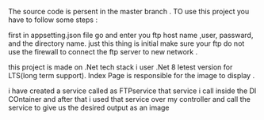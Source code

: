 
The source code is persent in the master branch .
TO use this project you have to follow some steps :

first  in appsetting.json file go and enter you ftp host name ,user, passward, and the directory name.
just this thing is initial make sure your ftp do not use the firewall to connect the ftp server to new network .
 
this project is made on .Net tech stack i user .Net  8 letest version for LTS(long term support).
Index Page is responsible for the image to display .

i have created a service called as FTPservice that service i call inside the DI COntainer and after that i used that service over my controller and call the service
to give us the desired output as an image
